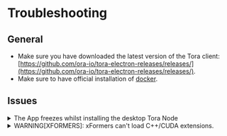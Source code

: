 # Troubleshooting

## General&#x20;

* Make sure you have downloaded the latest version of the Tora client: [https://github.com/ora-io/tora-electron-releases/releases/](https://github.com/ora-io/tora-electron-releases/releases/).
* Make sure to have official installation of [docker](https://www.docker.com/).

## Issues

<details>

<summary>The App freezes whilst installing the desktop Tora Node</summary>

To resolve this issue try following:

1. rm -rf \~/.ora
2. run: `docker-compose up -d`

</details>

<details>

<summary>WARNING[XFORMERS]: xFormers can't load C++/CUDA extensions.</summary>

To resolve this issue:

1. Remove existing Tora Node docker images
2. Pull new version of docker images
3. Run the node again

</details>

